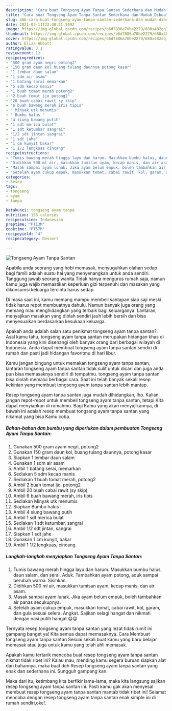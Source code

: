 ```yaml
---
description: "Cara buat Tongseng Ayam Tanpa Santan Sederhana dan Mudah Dibuat"
title: "Cara buat Tongseng Ayam Tanpa Santan Sederhana dan Mudah Dibuat"
slug: 466-cara-buat-tongseng-ayam-tanpa-santan-sederhana-dan-mudah-dibuat
date: 2021-03-11T22:48:51.569Z
image: https://img-global.cpcdn.com/recipes/b6d7886a70be2279/680x482cq70/tongseng-ayam-tanpa-santan-foto-resep-utama.jpg
thumbnail: https://img-global.cpcdn.com/recipes/b6d7886a70be2279/680x482cq70/tongseng-ayam-tanpa-santan-foto-resep-utama.jpg
cover: https://img-global.cpcdn.com/recipes/b6d7886a70be2279/680x482cq70/tongseng-ayam-tanpa-santan-foto-resep-utama.jpg
author: Eliza Abbott
ratingvalue: 3.1
reviewcount: 12
recipeingredient:
- "500 gram ayam negri potong2"
- "150 gram daun kol buang tulang daunnya potong kasar"
- "1 lembar daun salam"
- "1 sdm air asam"
- "1 batang serai memarkan"
- "5 sdm kecap manis"
- "1 buah tomat merah potong2"
- "2 buah tomat ijo potong2"
- "20 buah cabai rawit sy skip"
- "6 buah bawang merah iris tipis"
- " Minyak utk menumis"
- " Bumbu halus "
- "4 siung bawang putih"
- "1 sdt merica bulat"
- "1 sdt ketumbar sangrai"
- "1/2 sdt jintan sangrai"
- "1 sdt jahe"
- "1 cm kunyit bakar"
- "1 1/2 lengkuas cincang"
recipeinstructions:
- "Tumis bawang merah hingga layu dan harum. Masukkan bumbu halus, daun salam, dan serai. Aduk. Tambahkan ayam potong, aduk sampai berubah warna. Sisihkan."
- "Didihkan 500 ml air, masukkan tumisan ayam, kecap manis, dan air asam."
- "Masak sampai ayam lunak. Jika ayam belum empuk, boleh tambahkan air panas secukupnya."
- "Setelah ayam cukup empuk, masukkan tomat, cabai rawit, kol, garam, dan gula sesuai selera. Angkat. Sajikan selagi hangat dan nikmati dengan nasi putih hangat 😋😋"
categories:
- Resep
tags:
- tongseng
- ayam
- tanpa

katakunci: tongseng ayam tanpa 
nutrition: 156 calories
recipecuisine: Indonesian
preptime: "PT13M"
cooktime: "PT57M"
recipeyield: "4"
recipecategory: Dessert

---
```



![Tongseng Ayam Tanpa Santan](https://img-global.cpcdn.com/recipes/b6d7886a70be2279/680x482cq70/tongseng-ayam-tanpa-santan-foto-resep-utama.jpg)

Apabila anda seorang yang hobi memasak, menyuguhkan olahan sedap bagi famili adalah suatu hal yang menyenangkan untuk anda sendiri. Tanggung jawab seorang  wanita Tidak hanya mengurus rumah saja, namun kamu juga wajib memastikan keperluan gizi terpenuhi dan masakan yang dikonsumsi keluarga tercinta harus sedap.

Di masa  saat ini, kamu memang mampu membeli santapan siap saji meski tidak harus repot membuatnya dahulu. Namun banyak juga orang yang memang mau menghidangkan yang terbaik bagi keluarganya. Lantaran, menyajikan masakan yang diolah sendiri jauh lebih bersih dan bisa menyesuaikan berdasarkan kesukaan keluarga. 



Apakah anda adalah salah satu penikmat tongseng ayam tanpa santan?. Asal kamu tahu, tongseng ayam tanpa santan merupakan hidangan khas di Indonesia yang kini disenangi oleh banyak orang dari berbagai wilayah di Indonesia. Anda dapat membuat tongseng ayam tanpa santan sendiri di rumah dan pasti jadi hidangan favoritmu di hari libur.

Kamu jangan bingung untuk memakan tongseng ayam tanpa santan, lantaran tongseng ayam tanpa santan tidak sulit untuk dicari dan juga anda pun bisa memasaknya sendiri di tempatmu. tongseng ayam tanpa santan bisa diolah memalui berbagai cara. Saat ini telah banyak sekali resep kekinian yang membuat tongseng ayam tanpa santan lebih mantap.

Resep tongseng ayam tanpa santan juga mudah dihidangkan, lho. Kalian jangan repot-repot untuk membeli tongseng ayam tanpa santan, tetapi Kita dapat menyiapkan di rumahmu. Bagi Kamu yang akan menyajikannya, di bawah ini adalah resep membuat tongseng ayam tanpa santan yang nikamat yang bisa Kamu coba.

<!--inarticleads1-->

##### Bahan-bahan dan bumbu yang diperlukan dalam pembuatan Tongseng Ayam Tanpa Santan:

1. Gunakan 500 gram ayam negri, potong2
1. Gunakan 150 gram daun kol, buang tulang daunnya, potong kasar
1. Siapkan 1 lembar daun salam
1. Gunakan 1 sdm air asam
1. Ambil 1 batang serai, memarkan
1. Sediakan 5 sdm kecap manis
1. Sediakan 1 buah tomat merah, potong2
1. Ambil 2 buah tomat ijo, potong2
1. Ambil 20 buah cabai rawit (sy skip)
1. Ambil 6 buah bawang merah, iris tipis
1. Sediakan  Minyak utk menumis
1. Siapkan  Bumbu halus :
1. Ambil 4 siung bawang putih
1. Ambil 1 sdt merica bulat
1. Sediakan 1 sdt ketumbar, sangrai
1. Ambil 1/2 sdt jintan, sangrai
1. Siapkan 1 sdt jahe
1. Gunakan 1 cm kunyit, bakar
1. Ambil 1 1/2 lengkuas, cincang




<!--inarticleads2-->

##### Langkah-langkah menyiapkan Tongseng Ayam Tanpa Santan:

1. Tumis bawang merah hingga layu dan harum. Masukkan bumbu halus, daun salam, dan serai. Aduk. Tambahkan ayam potong, aduk sampai berubah warna. Sisihkan.
1. Didihkan 500 ml air, masukkan tumisan ayam, kecap manis, dan air asam.
1. Masak sampai ayam lunak. Jika ayam belum empuk, boleh tambahkan air panas secukupnya.
1. Setelah ayam cukup empuk, masukkan tomat, cabai rawit, kol, garam, dan gula sesuai selera. Angkat. Sajikan selagi hangat dan nikmati dengan nasi putih hangat 😋😋




Ternyata resep tongseng ayam tanpa santan yang lezat tidak rumit ini gampang banget ya! Kita semua dapat memasaknya. Cara Membuat tongseng ayam tanpa santan Sesuai sekali buat kamu yang baru belajar memasak atau juga untuk kamu yang telah ahli memasak.

Apakah kamu tertarik mencoba buat resep tongseng ayam tanpa santan nikmat tidak ribet ini? Kalau mau, mending kamu segera buruan siapkan alat dan bahannya, maka buat deh Resep tongseng ayam tanpa santan yang enak dan sederhana ini. Sungguh gampang kan. 

Maka dari itu, ketimbang kita berfikir lama-lama, maka kita langsung sajikan resep tongseng ayam tanpa santan ini. Pasti kamu gak akan menyesal membuat resep tongseng ayam tanpa santan mantab tidak ribet ini! Selamat mencoba dengan resep tongseng ayam tanpa santan enak simple ini di rumah sendiri,oke!.

